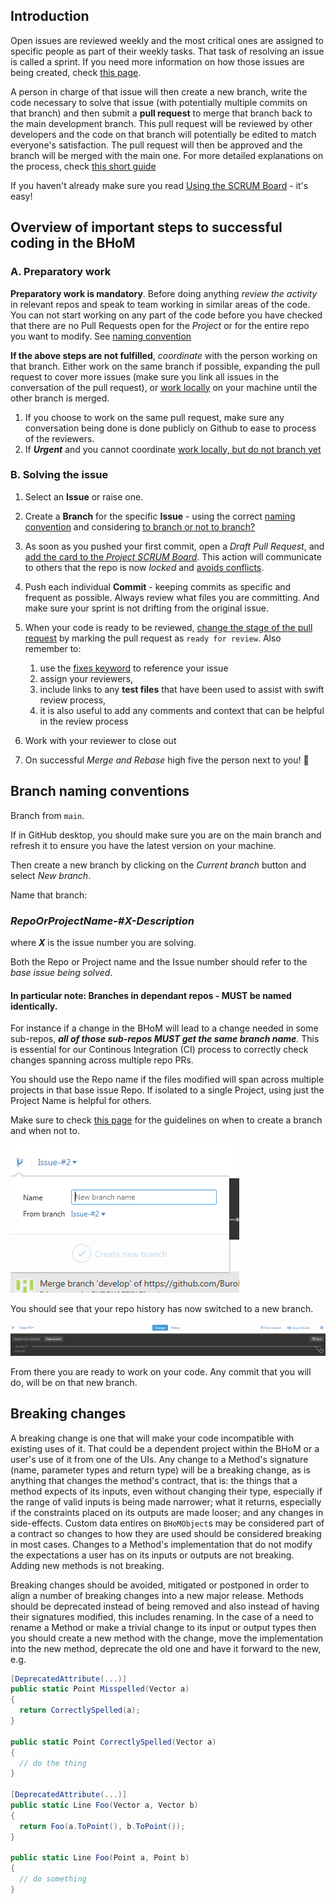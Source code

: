 ## Introduction

Open issues are reviewed weekly and the most critical ones are assigned to
specific people as part of their weekly tasks. That task of resolving an issue
is called a sprint. If you need more information on how those issues are being
created, check [this
page](Submitting-an-Issue).

A person in charge of that issue will then create a new branch, write the code
necessary to solve that issue (with potentially multiple commits on that
branch) and then submit a **pull request** to merge that branch back to the
main development branch. This pull request will be reviewed by other developers
and the code on that branch will potentially be edited to match everyone's
satisfaction. The pull request will then be approved and the branch will be
merged with the main one. For more detailed explanations on the process, check
[this short guide](https://guides.github.com/introduction/flow/)

If you haven't already make sure you read [Using the SCRUM
Board](Using-the-SCRUM-Board) - it's easy!


## Overview of important steps to successful coding in the BHoM 
### A. Preparatory work
**Preparatory work is mandatory**. Before doing anything _review the activity_ in relevant repos and speak to team
   working in similar areas of the code. You can not start working on any part
   of the code before you have checked that there are no Pull Requests open for the _Project_ or for the
      entire repo you want to modify. See [naming
      convention](Resolving-an-Issue#branch-naming-conventions)

**If the above steps are not fulfilled**, _coordinate_ with the person
   working on that branch. Either work on the same branch if possible,
   expanding the pull request to cover more issues (make sure you link all
   issues in the conversation of the pull request), or [work
   locally](Working-Together-‐-Avoiding-Conflicts#my-issue-is-super-urgent-but-someone-else-is-already-blocking-the-projectrepository)
   on your machine until the other branch is merged.
   1. If you choose to work on the same pull request, make sure any
      conversation being done is done publicly on Github to ease to process of
      the reviewers.
   2. If ___Urgent___ and you cannot coordinate
      [work locally, but do not branch yet](Working-Together-‐-Avoiding-Conflicts#my-issue-is-super-urgent-but-someone-else-is-already-blocking-the-projectrepository)


### B. Solving the issue
1. Select an __Issue__ or raise one.

1. Create a __Branch__ for the specific __Issue__ - using the correct [naming
   convention](#branch-naming-conventions)
   and considering [to branch or not to
   branch?](Working-Together-‐-Avoiding-Conflicts)

1. As soon as you pushed your first commit, open a _Draft Pull Request_, and [add the card to the _Project SCRUM Board_](/documentation/Using-the-SCRUM-Board#creating-a-card). This action will communicate to others that the repo is now _locked_ and [avoids conflicts](Working-Together-‐-Avoiding-Conflicts). 

1. Push each individual __Commit__ - keeping commits as specific and frequent
   as possible. Always review what files you are committing. And make sure your
   sprint is not drifting from the original issue.

1. When your code is ready to be reviewed, [change the stage of the pull request](https://help.github.com/en/articles/changing-the-stage-of-a-pull-request) by marking the pull request as `ready for review`. Also remember to:
   1. use the [fixes
      keyword](https://help.github.com/articles/closing-issues-using-keywords/)
      to reference your issue
   1. assign your reviewers, 
   1. include links to any __test files__ that have been used to assist with
      swift review process,
   1. it is also useful to add any comments and context that can be helpful in
      the review process

1. Work with your reviewer to close out

1. On successful _Merge and Rebase_ high five the person next to you! :tada: 



## Branch naming conventions

Branch from `main`. 

If in GitHub desktop, you should make sure you are on the main branch and refresh it to ensure you have the latest version on your machine.

Then create a new branch by clicking on the _Current branch_ button and select _New branch_. 

Name that branch: 

### _**RepoOrProjectName-#X-Description**_ 
where _**X**_ is the issue number you are solving. 

Both the Repo or Project name and the Issue number should refer to the _base issue being solved_.

#### In particular note: Branches in dependant repos - MUST be named identically.

For instance if a change in the BHoM will lead to a change needed in some sub-repos, _**all of those sub-repos **MUST** get the same branch name**._ This is essential for our Continous Integration (CI) process to correctly check changes spanning across multiple repo PRs.


You should use the Repo name if the files modified will span across multiple projects in that base issue Repo. If isolated to a single Project, using just the Project Name is helpful for others.

Make sure to check [this
page](Working-Together-‐-Avoiding-Conflicts)
for the guidelines on when to create a branch and when not to.

![img](https://raw.githubusercontent.com/BHoM/documentation/main/docs/_images/Issues_NewBranch1.png)

You should see that your repo history has now switched to a new branch.

![img](https://raw.githubusercontent.com/BHoM/documentation/main/docs/_images/Issues_NewBranch2.png)

From there you are ready to work on your code. Any commit that you will do,
  will be on that new branch.


## Breaking changes

A breaking change is one that will make your code incompatible with existing
uses of it. That could be a dependent project within the BHoM or a user's use
of it from one of the UIs. Any change to a Method's signature (name, parameter
types and return type) will be a breaking change, as is anything that changes
the method's contract, that is: the things that a method expects of its inputs,
even without changing their type, especially if the range of valid inputs is
being made narrower; what it returns, especially if the constraints placed on
its outputs are made looser; and any changes in side-effects. Custom data
entires on `BHoMObject`s may be considered part of a contract so changes to how
they are used should be considered breaking in most cases. Changes to a
Method's implementation that do not modify the expectations a user has on its
inputs or outputs are not breaking. Adding new methods is not breaking.

Breaking changes should be avoided, mitigated or postponed in order to align a
number of breaking changes into a new major release. Methods should be
deprecated instead of being removed and also instead of having their signatures
modified, this includes renaming. In the case of a need to rename a Method or
make a trivial change to its input or output types then you should create a new
method with the change, move the implementation into the new method, deprecate
the old one and have it forward to the new, e.g.


```cs
[DeprecatedAttribute(...)]
public static Point Misspelled(Vector a)
{
  return CorrectlySpelled(a);
}

public static Point CorrectlySpelled(Vector a)
{
  // do the thing
}

[DeprecatedAttribute(...)]
public static Line Foo(Vector a, Vector b)
{
  return Foo(a.ToPoint(), b.ToPoint());
}

public static Line Foo(Point a, Point b)
{
  // do something
}
```